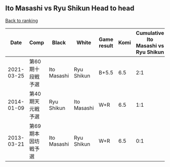 ## Ito Masashi vs Ryu Shikun Head to head

[Back to ranking](../../index.md)




| **Date** | **Comp** | **Black** | **White** | **Game result** | **Komi** | **Cumulative Ito Masashi vs Ryu Shikun** | **Ito Masashi streak** | **Ryu Shikun streak** | 
| --- | --- | --- | --- | --- | --- | --- | --- | --- |
| 2021-03-25 | 第60期十段戦予選 | Ito Masashi | Ryu Shikun | B+5.5 | 6.5 | 2:1 | 2 | 0 | 
| 2014-01-09 | 第40期天元戦予選 | Ryu Shikun | Ito Masashi | W+R | 6.5 | 1:1 | 1 | 0 | 
| 2013-03-21 | 第69期本因坊戦予選 | Ito Masashi | Ryu Shikun | W+R | 6.5 | 0:1 | 0 | 1 |




